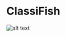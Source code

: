 # ClassiFish

![alt text](hhttps://github.com/aloychow/ClassiFish/blob/main/images/image_1.png=true "Overview")
